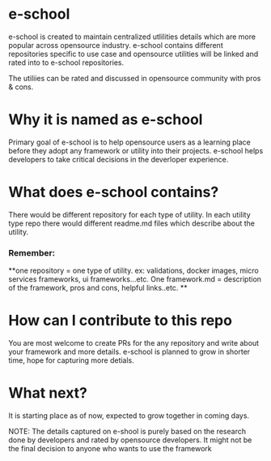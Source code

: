 e-school
=====

e-school is created to maintain centralized utlilities details which are more popular across opensource industry. e-school contains different repositories specific to use case and opensource utilities will be linked and rated into to e-school repositories. 

The utiliies can be rated and discussed in opensource community with pros & cons. 

# Why it is named as e-school
Primary goal of e-school is to help opensource users as a learning place before they adopt any framework or utility into their projects. e-school helps developers to take critical decisions in the deverloper experience.

# What does e-school contains?
There would be different repository for each type of utility. In each utility type repo there would different readme.md files which describe about the utility.

### Remember: 
**one repository = one type of utility. ex: validations, docker images, micro services frameworks, ui frameworks...etc.
One framework.md = description of the framework, pros and cons, helpful links..etc. **

# How can I contribute to this repo
You are most welcome to create PRs for the any repository and write about your framework and more details. e-school is planned to grow in shorter time, hope for capturing more detials.

# What next?
It is starting place as of now, expected to grow together in coming days.


NOTE: The details captured on e-shool is purely based on the research done by developers and rated by opensource developers. It might not be the final decision to anyone who wants to use the framework
